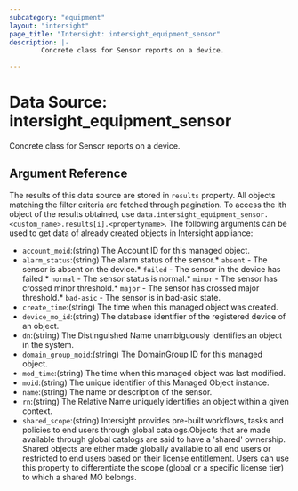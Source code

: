 ```yaml
---
subcategory: "equipment"
layout: "intersight"
page_title: "Intersight: intersight_equipment_sensor"
description: |-
        Concrete class for Sensor reports on a device.

---
```


# Data Source: intersight_equipment_sensor
Concrete class for Sensor reports on a device.
## Argument Reference
The results of this data source are stored in `results` property.
All objects matching the filter criteria are fetched through pagination.
To access the ith object of the results obtained, use `data.intersight_equipment_sensor.<custom_name>.results[i].<propertyname>`.
The following arguments can be used to get data of already created objects in Intersight appliance:
* `account_moid`:(string) The Account ID for this managed object. 
* `alarm_status`:(string) The alarm status of the sensor.* `absent` - The sensor is absent on the device.* `failed` - The sensor in the device has failed.* `normal` - The sensor status is normal.* `minor` - The sensor has crossed minor threshold.* `major` - The sensor has crossed major threshold.* `bad-asic` - The sensor is in bad-asic state. 
* `create_time`:(string) The time when this managed object was created. 
* `device_mo_id`:(string) The database identifier of the registered device of an object. 
* `dn`:(string) The Distinguished Name unambiguously identifies an object in the system. 
* `domain_group_moid`:(string) The DomainGroup ID for this managed object. 
* `mod_time`:(string) The time when this managed object was last modified. 
* `moid`:(string) The unique identifier of this Managed Object instance. 
* `name`:(string) The name or description of the sensor. 
* `rn`:(string) The Relative Name uniquely identifies an object within a given context. 
* `shared_scope`:(string) Intersight provides pre-built workflows, tasks and policies to end users through global catalogs.Objects that are made available through global catalogs are said to have a 'shared' ownership. Shared objects are either made globally available to all end users or restricted to end users based on their license entitlement. Users can use this property to differentiate the scope (global or a specific license tier) to which a shared MO belongs. 
 
